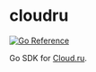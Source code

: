 # cloudru
[![Go Reference](https://pkg.go.dev/badge/github.com/solsw/cloudru.svg)](https://pkg.go.dev/github.com/solsw/cloudru)

Go SDK for [Cloud.ru](https://cloud.ru).
